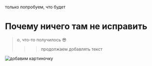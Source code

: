 только попробуем, что будет

# Почему ничего там не исправить



> о, что-то получилось :sunglasses:
>>> продолжаем добавлять текст


![добавим картиночку](https://pickimage.ru/wp-content/uploads/2018/06/ribkivakvariume1.jpg "рыбка в аквариуме")
